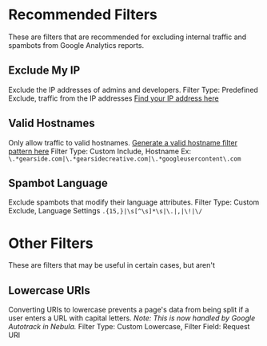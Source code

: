 # Recommended Filters
These are filters that are recommended for excluding internal traffic and spambots from Google Analytics reports.

## Exclude My IP
Exclude the IP addresses of admins and developers.
Filter Type: Predefined
Exclude, traffic from the IP addresses
[Find your IP address here](https://www.google.com/#q=my+ip)

## Valid Hostnames
Only allow traffic to valid hostnames. [Generate a valid hostname filter pattern here](https://gearside.com/nebula/utilities/domain-regex-generator/?utm_campaign=documentation&utm_medium=readme&utm_source=ga+filters#customhostnames)
Filter Type: Custom
Include, Hostname
Ex: `\.*gearside.com|\.*gearsidecreative.com|\.*googleusercontent\.com`

## Spambot Language
Exclude spambots that modify their language attributes.
Filter Type: Custom
Exclude, Language Settings
`.{15,}|\s[^\s]*\s|\.|,|\!|\/`

# Other Filters
These are filters that may be useful in certain cases, but aren't 

## Lowercase URIs
Converting URIs to lowercase prevents a page's data from being split if a user enters a URL with capital letters.
*Note: This is now handled by Google Autotrack in Nebula.*
Filter Type: Custom
Lowercase, Filter Field: Request URI